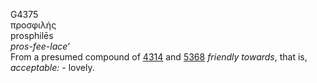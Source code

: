<body>
  <p>G4375<br>  προσφιλής  <br> prosphilēs  <br><i>pros-fee-lace‘ </i><br>From a presumed compound of <a href="g4314.htm">4314</a> and <a href="g5368.htm">5368</a>  <i>friendly</i> <i>towards</i>, that is, <i>acceptable:</i> - lovely.<br></p>
 </body>